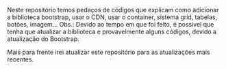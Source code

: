 Neste repositório temos pedaços de códigos que explicam como adicionar a biblioteca bootstrap, usar o CDN, usar o container, sistema grid, tabelas, botões, imagem...
Obs.: Devido ao tempo em que foi feito, é possivel que tenha que atualizar a biblioteca e provavelmente alguns códigos, devido a atualização do Bootstrap.

Mais para frente irei atualizar este repositório para as atualizações mais recentes.
